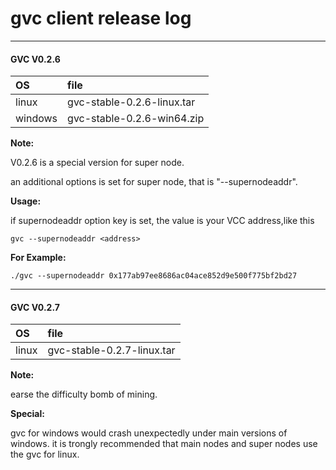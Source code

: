 # gvc client release log

---

#### GVC **V0.2.6**

| OS | file |
| :--- | :--- |
| linux | gvc-stable-0.2.6-linux.tar |
| windows | gvc-stable-0.2.6-win64.zip |

**Note:**

V0.2.6 is a special version for super node.

an additional options is set for super node, that is "--supernodeaddr".

**Usage:**

if supernodeaddr option key is set, the value is your VCC address,like this

`gvc --supernodeaddr <address>`

**For Example:**

`./gvc --supernodeaddr 0x177ab97ee8686ac04ace852d9e500f775bf2bd27`



---


#### GVC **V0.2.7**

| OS | file |
| :--- | :--- |
| linux | gvc-stable-0.2.7-linux.tar |

**Note:**

earse the difficulty bomb of mining.

**Special:**

gvc for windows would crash unexpectedly under main versions of windows. it is trongly recommended that main nodes and super nodes use the gvc for linux.

